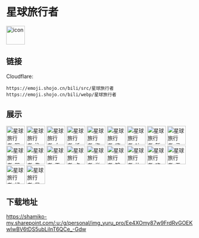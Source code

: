 # 星球旅行者
<img src="https://emoji.shojo.cn/bili/src/星球旅行者/icon.png" width="50" height="50" alt="icon">

## 链接
Cloudflare:
```
https://emoji.shojo.cn/bili/src/星球旅行者
https://emoji.shojo.cn/bili/webp/星球旅行者
```
## 展示
<img src="https://emoji.shojo.cn/bili/src/星球旅行者/星球旅行者-喝饮料.png" width="50" height="50" alt="星球旅行者-喝饮料">
<img src="https://emoji.shojo.cn/bili/src/星球旅行者/星球旅行者-注视.png" width="50" height="50" alt="星球旅行者-注视">
<img src="https://emoji.shojo.cn/bili/src/星球旅行者/星球旅行者-向阳而生.png" width="50" height="50" alt="星球旅行者-向阳而生">
<img src="https://emoji.shojo.cn/bili/src/星球旅行者/星球旅行者-托腮.png" width="50" height="50" alt="星球旅行者-托腮">
<img src="https://emoji.shojo.cn/bili/src/星球旅行者/星球旅行者-抱头.png" width="50" height="50" alt="星球旅行者-抱头">
<img src="https://emoji.shojo.cn/bili/src/星球旅行者/星球旅行者-嗨起来.png" width="50" height="50" alt="星球旅行者-嗨起来">
<img src="https://emoji.shojo.cn/bili/src/星球旅行者/星球旅行者-吐舌头.png" width="50" height="50" alt="星球旅行者-吐舌头">
<img src="https://emoji.shojo.cn/bili/src/星球旅行者/星球旅行者-暂停.png" width="50" height="50" alt="星球旅行者-暂停">
<img src="https://emoji.shojo.cn/bili/src/星球旅行者/星球旅行者-灵魂抽取.png" width="50" height="50" alt="星球旅行者-灵魂抽取">
<img src="https://emoji.shojo.cn/bili/src/星球旅行者/星球旅行者-哭泣.png" width="50" height="50" alt="星球旅行者-哭泣">
<img src="https://emoji.shojo.cn/bili/src/星球旅行者/星球旅行者-焦绿.png" width="50" height="50" alt="星球旅行者-焦绿">
<img src="https://emoji.shojo.cn/bili/src/星球旅行者/星球旅行者-干饭.png" width="50" height="50" alt="星球旅行者-干饭">
<img src="https://emoji.shojo.cn/bili/src/星球旅行者/星球旅行者-点赞.png" width="50" height="50" alt="星球旅行者-点赞">
<img src="https://emoji.shojo.cn/bili/src/星球旅行者/星球旅行者-举铁.png" width="50" height="50" alt="星球旅行者-举铁">
<img src="https://emoji.shojo.cn/bili/src/星球旅行者/星球旅行者-锦鲤.png" width="50" height="50" alt="星球旅行者-锦鲤">
<img src="https://emoji.shojo.cn/bili/src/星球旅行者/星球旅行者-比心.png" width="50" height="50" alt="星球旅行者-比心">
<img src="https://emoji.shojo.cn/bili/src/星球旅行者/星球旅行者-吃草.png" width="50" height="50" alt="星球旅行者-吃草">
<img src="https://emoji.shojo.cn/bili/src/星球旅行者/星球旅行者-无所谓.png" width="50" height="50" alt="星球旅行者-无所谓">
<img src="https://emoji.shojo.cn/bili/src/星球旅行者/星球旅行者-好困.png" width="50" height="50" alt="星球旅行者-好困">
<img src="https://emoji.shojo.cn/bili/src/星球旅行者/星球旅行者-早安咖啡.png" width="50" height="50" alt="星球旅行者-早安咖啡">

## 下载地址

https://shamiko-my.sharepoint.com/:u:/g/personal/img_yuru_pro/Ee4XOmy87w9FrdRvGOEKwIwBV6tDS5ubLilnT6QCe_-Gdw